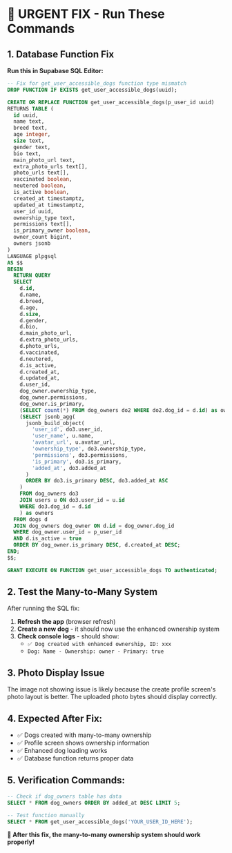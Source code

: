 # 🚨 URGENT FIX - Run These Commands

## 1. Database Function Fix

**Run this in Supabase SQL Editor:**

```sql
-- Fix for get_user_accessible_dogs function type mismatch
DROP FUNCTION IF EXISTS get_user_accessible_dogs(uuid);

CREATE OR REPLACE FUNCTION get_user_accessible_dogs(p_user_id uuid)
RETURNS TABLE (
  id uuid,
  name text,
  breed text,
  age integer,
  size text,
  gender text,
  bio text,
  main_photo_url text,
  extra_photo_urls text[],
  photo_urls text[],
  vaccinated boolean,
  neutered boolean,
  is_active boolean,
  created_at timestamptz,
  updated_at timestamptz,
  user_id uuid,
  ownership_type text,
  permissions text[],
  is_primary_owner boolean,
  owner_count bigint,
  owners jsonb
)
LANGUAGE plpgsql
AS $$
BEGIN
  RETURN QUERY
  SELECT 
    d.id,
    d.name,
    d.breed,
    d.age,
    d.size,
    d.gender,
    d.bio,
    d.main_photo_url,
    d.extra_photo_urls,
    d.photo_urls,
    d.vaccinated,
    d.neutered,
    d.is_active,
    d.created_at,
    d.updated_at,
    d.user_id,
    dog_owner.ownership_type,
    dog_owner.permissions,
    dog_owner.is_primary,
    (SELECT count(*) FROM dog_owners do2 WHERE do2.dog_id = d.id) as owner_count,
    (SELECT jsonb_agg(
      jsonb_build_object(
        'user_id', do3.user_id,
        'user_name', u.name,
        'avatar_url', u.avatar_url,
        'ownership_type', do3.ownership_type,
        'permissions', do3.permissions,
        'is_primary', do3.is_primary,
        'added_at', do3.added_at
      )
      ORDER BY do3.is_primary DESC, do3.added_at ASC
    )
    FROM dog_owners do3
    JOIN users u ON do3.user_id = u.id
    WHERE do3.dog_id = d.id
    ) as owners
  FROM dogs d
  JOIN dog_owners dog_owner ON d.id = dog_owner.dog_id
  WHERE dog_owner.user_id = p_user_id
  AND d.is_active = true
  ORDER BY dog_owner.is_primary DESC, d.created_at DESC;
END;
$$;

GRANT EXECUTE ON FUNCTION get_user_accessible_dogs TO authenticated;
```

## 2. Test the Many-to-Many System

After running the SQL fix:

1. **Refresh the app** (browser refresh)
2. **Create a new dog** - it should now use the enhanced ownership system
3. **Check console logs** - should show:
   - `✅ Dog created with enhanced ownership, ID: xxx`
   - `Dog: Name - Ownership: owner - Primary: true`

## 3. Photo Display Issue

The image not showing issue is likely because the create profile screen's photo layout is better. The uploaded photo bytes should display correctly.

## 4. Expected After Fix:

- ✅ Dogs created with many-to-many ownership
- ✅ Profile screen shows ownership information  
- ✅ Enhanced dog loading works
- ✅ Database function returns proper data

## 5. Verification Commands:

```sql
-- Check if dog_owners table has data
SELECT * FROM dog_owners ORDER BY added_at DESC LIMIT 5;

-- Test function manually
SELECT * FROM get_user_accessible_dogs('YOUR_USER_ID_HERE');
```

**🎯 After this fix, the many-to-many ownership system should work properly!**
